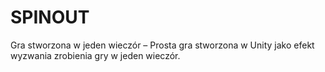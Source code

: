 # SPINOUT
Gra stworzona w jeden wieczór – Prosta gra stworzona w Unity jako efekt wyzwania zrobienia gry w jeden wieczór.
